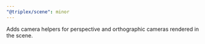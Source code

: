 ```yaml
---
"@triplex/scene": minor
---
```


Adds camera helpers for perspective and orthographic cameras rendered in the
scene.
